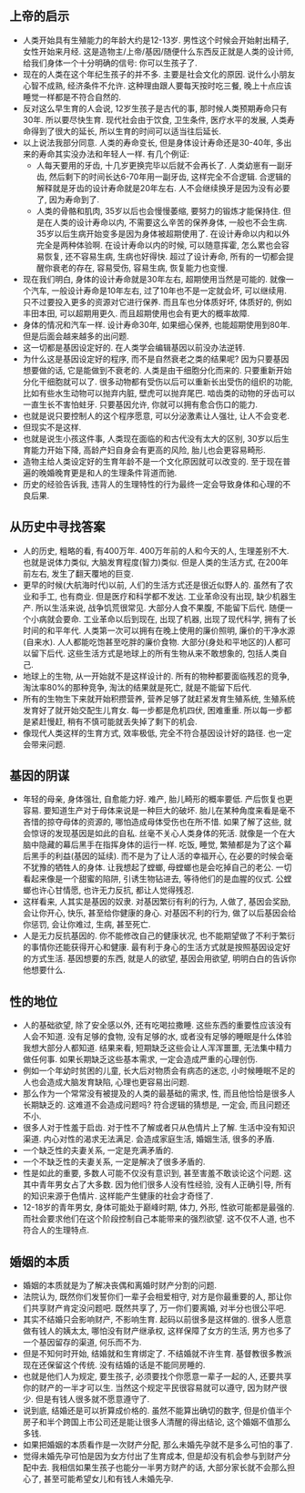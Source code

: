 ## 上帝的启示
- 人类开始具有生殖能力的年龄大约是12-13岁. 男性这个时候会开始射出精子, 女性开始来月经. 这是造物主/上帝/基因/随便什么东西反正就是人类的设计师, 给我们身体一个十分明确的信号: 你可以生孩子了.
- 现在的人类在这个年纪生孩子的并不多. 主要是社会文化的原因. 说什么小朋友心智不成熟, 经济条件不允许. 这种理由跟人要每天按时吃三餐, 晚上十点应该睡觉一样都是不符合自然的.
- 反对这么早生育的人会说, 12岁生孩子是古代的事, 那时候人类预期寿命只有30年. 所以要尽快生育. 现代社会由于饮食, 卫生条件, 医疗水平的发展, 人类寿命得到了很大的延长, 所以生育的时间可以适当往后延长.
- 以上说法我部分同意. 人类的寿命变长, 但是身体设计寿命还是30-40年, 多出来的寿命其实没办法和年轻人一样. 有几个例证:
  - 人每天要用的牙齿, 十几岁更换完毕以后就不会再长了. 人类幼崽有一副牙齿, 然后剩下的时间长达6-70年用一副牙齿, 这样完全不合逻辑. 合逻辑的解释就是牙齿的设计寿命就是20年左右. 人不会继续换牙是因为没有必要了, 因为寿命到了.
  - 人类的骨骼和肌肉, 35岁以后也会慢慢萎缩, 要努力的锻炼才能保持住. 但是在人类的设计寿命以内, 不需要这么辛苦的保养身体, 一般也不会生病. 35岁以后生病开始变多是因为身体被超期使用了. 在设计寿命以内和以外完全是两种体验啊. 在设计寿命以内的时候, 可以随意挥霍, 怎么累也会容易恢复, 还不容易生病, 生病也好得快. 超过了设计寿命, 所有的一切都会提醒你衰老的存在, 容易受伤, 容易生病, 恢复能力也变慢.
- 现在我们明白, 身体的设计寿命就是30年左右, 超期使用当然是可能的. 就像一个汽车, 一般设计寿命是10年左右, 过了10年也不是一定就会坏, 可以继续用. 只不过要投入更多的资源对它进行保养. 而且车也分体质好坏, 体质好的, 例如丰田本田, 可以超期用更久. 而且超期使用也会有更大的概率故障.
- 身体的情况和汽车一样. 设计寿命30年, 如果细心保养, 也能超期使用到80年. 但是后面会越来越多的出问题.
- 这一切都是基因设定好的. 在人类学会编辑基因以前没办法逆转.
- 为什么这是基因设定好的程序, 而不是自然衰老之类的结果呢? 因为只要基因想要做的话, 它是能做到不衰老的. 人类是由干细胞分化而来的. 只要重新开始分化干细胞就可以了. 很多动物都有受伤以后可以重新长出受伤的组织的功能, 比如有些水生动物可以抛弃内脏, 壁虎可以抛弃尾巴. 啮齿类的动物的牙齿可以一直生长不害怕蛀牙. 只要基因允许, 你就可以拥有愈合伤口的能力.
- 也就是说只要控制人的这个程序愿意, 可以分泌激素让人强壮, 让人不会变老.
- 但现实不是这样.
- 也就是说生小孩这件事, 人类现在面临的和古代没有太大的区别, 30岁以后生育能力开始下降, 高龄产妇自身会有更高的风险, 胎儿也会更容易畸形.
- 造物主给人类设定好的生育年龄不是一个文化原因就可以改变的. 至于现在普遍的晚婚晚育更是和人的生理条件背道而驰.
- 历史的经验告诉我, 违背人的生理特性的行为最终一定会导致身体和心理的不良后果.
## 从历史中寻找答案
- 人的历史, 粗略的看, 有400万年. 400万年前的人和今天的人, 生理差别不大. 也就是说体力类似, 大脑发育程度(智力)类似. 但是人类的生活方式, 在200年前左右, 发生了翻天覆地的巨变.
- 更早的时候(大航海时代)以前, 人们的生活方式还是很近似野人的. 虽然有了农业和手工, 也有商业. 但是医疗和科学都不发达. 工业革命没有出现, 缺少机器生产. 所以生活来说, 战争饥荒很常见. 大部分人食不果腹, 不能留下后代. 随便一个小病就会要命. 工业革命以后到现在, 出现了机器, 出现了现代科学, 拥有了长时间的和平年代. 人类第一次可以拥有在晚上使用的廉价照明, 廉价的干净水源(自来水). 人人都能吃饱甚至吃胖的廉价食物. 大部分(身处和平地区的)人都可以留下后代. 这些生活方式是地球上的所有生物从来不敢想象的, 包括人类自己.
- 地球上的生物, 从一开始就不是这样设计的. 所有的物种都要面临残忍的竞争, 淘汰率80%的那种竞争, 淘汰的结果就是死亡, 就是不能留下后代.
- 所有的生物生下来就开始积攒营养, 营养足够了就赶紧发育生殖系统, 生殖系统发育好了就开始交配生儿育女. 每一步都是危机四伏, 困难重重. 所以每一步都是紧赶慢赶, 稍有不慎可能就丢失掉了剩下的机会.
- 像现代人类这样的生育方式, 效率极低, 完全不符合基因设计好的路径. 也一定会带来问题.
## 基因的阴谋
- 年轻的母亲, 身体强壮, 自愈能力好. 难产, 胎儿畸形的概率要低. 产后恢复也更容易. 要知道生产对于母体来说是一种巨大的破坏. 胎儿在某种角度来看是毫不吝惜的掠夺母体的资源的, 哪怕造成母体受伤也在所不惜. 如果了解了这些, 就会惊讶的发现基因是如此的自私. 丝毫不关心人类身体的死活. 就像是一个在大脑中隐藏的幕后黑手在指挥身体的运行一样. 吃饭, 睡觉, 繁殖都是为了这个幕后黑手的利益(基因的延续). 而不是为了让人活的幸福开心, 在必要的时候会毫不犹豫的牺牲人的身体. 让我想起了螳螂, 母螳螂也是会吃掉自己的老公. 一切看起来像是一个甜蜜的陷阱, 引诱生物钻进去, 等待他们的是血腥的仪式. 公螳螂也许心甘情愿, 也许无力反抗, 都让人觉得残忍.
- 这样看来, 人其实是基因的奴隶. 对基因繁衍有利的行为, 人做了, 基因会奖励, 会让你开心, 快乐, 甚至给你健康的身心. 对基因不利的行为, 做了以后基因会给你惩罚, 会让你难过, 生病, 甚至死亡.
- 人是无力反抗基因的. 你不能修改自己的健康状况, 也不能期望做了不利于繁衍的事情你还能获得开心和健康. 最有利于身心的生活方式就是按照基因设定好的方式生活. 基因想要的东西, 就是人的欲望, 基因会用欲望, 明明白白的告诉你他想要什么.
## 性的地位
- 人的基础欲望, 除了安全感以外, 还有吃喝拉撒睡. 这些东西的重要性应该没有人会不知道. 没有足够的食物, 没有足够的水, 或者没有足够的睡眠是什么体验我想大部分人都知道. 结果来看, 短期缺乏这些会让人浑浑噩噩, 无法集中精力做任何事. 如果长期缺乏这些基本需求, 一定会造成严重的心理创伤.
- 例如一个年幼时贫困的儿童, 长大后对物质会有病态的迷恋, 小时候睡眠不足的人也会造成大脑发育缺陷, 心理也更容易出问题.
- 那么作为一个常常没有被提及的人类的最基础的需求, 性, 而且他恰恰是很多人长期缺乏的. 这难道不会造成问题吗? 符合逻辑的猜想是, 一定会, 而且问题还不小.
- 很多人对于性羞于启齿. 对于性不了解或者只从色情片上了解. 生活中没有知识渠道. 内心对性的渴求无法满足. 会造成家庭生活, 婚姻生活, 很多的矛盾.
- 一个缺乏性的夫妻关系, 一定是充满矛盾的.
- 一个不缺乏性的夫妻关系, 一定是解决了很多矛盾的.
- 性是如此的重要, 多数人可能不仅没有意识到, 甚至害羞不敢谈论这个问题. 这其中青年男女占了大多数. 因为他们很多人没有性经验, 没有人正确引导, 所有的知识来源于色情片. 这样能产生健康的社会才奇怪了.
- 12-18岁的青年男女, 身体可能处于巅峰时期, 体力, 外形, 性欲可能都是最强的. 而社会要求他们在这个阶段控制自己本能带来的强烈欲望. 这不仅不人道, 也不符合人的生理特点.
## 婚姻的本质
- 婚姻的本质就是为了解决丧偶和离婚时财产分割的问题.
- 法院认为, 既然你们发誓你们一辈子会相爱相守, 对方是你最重要的人, 那让你们共享财产肯定没问题吧. 既然共享了, 万一你们要离婚, 对半分也很公平吧.
- 其实不结婚只会影响财产, 不影响生育. 起码以前很多是这样做的. 很多人愿意做有钱人的姨太太, 哪怕没有财产继承权, 这样保障了女方的生活, 男方也多了一个基因留存的渠道, 何乐而不为.
- 但是不知何时开始, 结婚就和生育绑定了. 不结婚就不许生育. 基督教很多教派现在还保留这个传统. 没有结婚的话是不能同房睡的.
- 也就是他们人为规定, 要生孩子, 必须要找个你愿意一辈子一起的人, 还要共享你的财产的一半才可以生. 当然这个规定平民很容易就可以遵守, 因为财产很少. 但是有钱人很多就不愿意遵守了.
- 说到底, 结婚还是可以折算成价格的. 虽然不能算出确切的数字, 但是价值半个房子和半个跨国上市公司还是能让很多人清醒的得出结论, 这个婚姻不值那么多钱.
- 如果把婚姻的本质看作是一次财产分配, 那么未婚先孕就不是多么可怕的事了.
- 觉得未婚先孕可怕是因为女方付出了生育成本, 但是却没有机会参与到财产分配中去. 我相信如果生孩子也能分一半男方财产的话, 大部分家长就不会那么担心了, 甚至可能希望女儿和有钱人未婚先孕.
